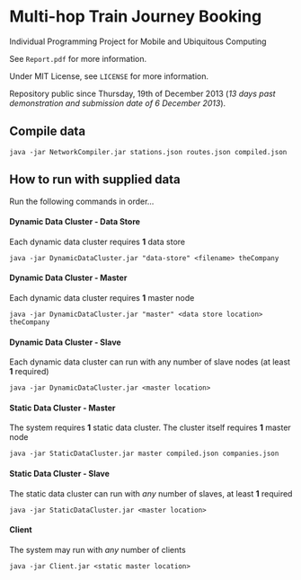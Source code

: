 Multi-hop Train Journey Booking
===============================

Individual Programming Project for Mobile and Ubiquitous Computing

See `Report.pdf` for more information.

Under MIT License, see `LICENSE` for more information.

Repository public since Thursday, 19th of December 2013 (_13 days past demonstration and submission date of 6 December 2013_).

## Compile data

```java -jar NetworkCompiler.jar stations.json routes.json compiled.json```

## How to run with supplied data

Run the following commands in order...

#### Dynamic Data Cluster - Data Store

Each dynamic data cluster requires __1__ data store

```java -jar DynamicDataCluster.jar "data-store" <filename> theCompany```

#### Dynamic Data Cluster - Master

Each dynamic data cluster requires __1__ master node

```java -jar DynamicDataCluster.jar "master" <data store location> theCompany```

#### Dynamic Data Cluster - Slave

Each dynamic data cluster can run with any number of slave nodes (at least __1__ required)

```java -jar DynamicDataCluster.jar <master location>```

#### Static Data Cluster - Master

The system requires __1__ static data cluster. The cluster itself requires __1__ master node

```java -jar StaticDataCluster.jar master compiled.json companies.json```

#### Static Data Cluster - Slave
The static data cluster can run with _any_ number of slaves, at least __1__ required

```java -jar StaticDataCluster.jar <master location>```

#### Client
The system may run with _any_ number of clients

```java -jar Client.jar <static master location>```

